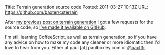 Title: Terrain generation source code
Posted: 2011-03-27 10:13Z
URL: https://github.com/baxter/csterrain

After [my previous post on terrain generation](http://localhost:9393/blog/2011/03/terrain-generation-mark-one) I got a few requests for the source code, so [I've made it available on GitHub](https://github.com/baxter/csterrain).

I'm still learning CoffeeScript, as well as terrain generation, so if you have any advice on how to make my code any cleaner or more idiomatic then I'd love to hear from you. Either at paul [at] paulboxley.com or [@baxt3r](https://twitter.com/baxt3r).